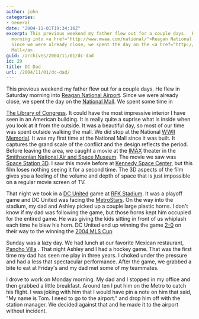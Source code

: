 ```yaml
---
author: john
categories:
- General
date: "2004-11-01T19:34:16Z"
excerpt: This previous weekend my father flew out for a couple days.  He flew in Saturday
  morning into <a href="http://www.mwaa.com/national/">Reagan National Airport</a>.
  Since we were already close, we spent the day on the <a href="http://www.nps.gov/nama/">National
  Mall</a>.
guid: /archives/2004/11/01/dc-dad
id: 29
title: DC Dad
url: /2004/11/01/dc-dad/
---
```


This previous weekend my father flew out for a couple days. He flew in Saturday morning into [Reagan National Airport](http://www.mwaa.com/national/). Since we were already close, we spent the day on the [National Mall](http://www.nps.gov/nama/). We spent some time in 

[The Library of Congress](http://www.loc.gov). It could have the most impressive interior I have seen in an American building. It is really quite a suprise what is inside when you look at it from the outside. It was a beautiful day, so most of our time was spent outside walking the mall. We did stop at the National [WWII Memorial](http://www.wwiimemorial.com). It was my first time at the National Mall since it was built. It captures the grand scale of the conflict and the design reflects the period. Before leaving the area, we caught a movie at the [IMAX](http://www.imax.com) theater in the [Smithsonian National Air and Space Museum](http://www.nasm.si.edu). The movie we saw was [Space Station 3D](http://www.imax.com/spacestation). I saw this movie before at [Kennedy Space Center](http://www.ksc.nasa.gov), but this film loses nothing seeing it for a second time. The 3D aspects of the film gives you a feeling of the volume and depth of space that is just impossible on a regular movie screen of TV.

That night we took in a [DC United](http://www.dcunited.com) game at [RFK Stadium](http://www.dcsec.com/rfk_stadium/). It was a playoff game and DC United was facing the [MetroStars](http://www.metrostars.com). On the way into the stadium, my dad and Ashley picked up a couple large plastic horns. I don't know if my dad was following the game, but those horns kept him occupied for the entired game. He was giving the kids sitting in front of us whiplash each time he blew his horn. DC United end up winning the game [2-0](http://dcunited.mlsnet.com/MLS/news/team_news.jsp?ymd=20041030&content_id=18053&vkey=news_dcu&fext=.jsp&team=dcu) on their way to the winning the [2004 MLS Cup](http://dcunited.mlsnet.com/MLS/mls/events/mls_cup/2004/)

Sunday was a lazy day. We had lunch at our favorite Mexican restaurant, [Pancho Villa](http://panchovillas.tripod.com) . That night Ashley and I had a hockey game. That was the first time my dad has seen me play in three years. I choked under the pressure and had a less that spectacular performance. After the game, we grabbed a bite to eat at Friday's and my dad met some of my teammates.

I drove to work on Monday morning. My dad and I stopped in my office and then grabbed a little breakfast. Around ten I put him on the Metro to catch his flight. I was joking with him that I would have pin a note on him that said, "My name is Tom. I need to go to the airport." and drop him off with the station manager. We decided against that and he made it to the airport without incident.